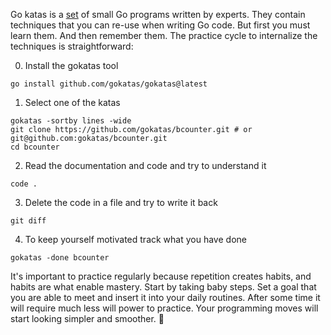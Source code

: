 Go katas is a [set](https://github.com/orgs/gokatas/repositories) of small Go programs written by experts. They contain techniques that you can re-use when writing Go code. But first you must learn them. And then remember them. The practice cycle to internalize the techniques is straightforward:

0. Install the gokatas tool

```
go install github.com/gokatas/gokatas@latest
```

1. Select one of the katas

```
gokatas -sortby lines -wide
git clone https://github.com/gokatas/bcounter.git # or git@github.com:gokatas/bcounter.git
cd bcounter
```

2. Read the documentation and code and try to understand it

```
code .
```

3. Delete the code in a file and try to write it back

```
git diff
```

4. To keep yourself motivated track what you have done

```
gokatas -done bcounter
```

It's important to practice regularly because repetition creates habits, and habits are what enable mastery. Start by taking baby steps. Set a goal that you are able to meet and insert it into your daily routines. After some time it will require much less will power to practice. Your programming moves will start looking simpler and smoother. 🥋
